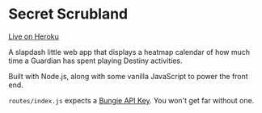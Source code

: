 # Secret Scrubland
[Live on Heroku](https://secret-scrubland-31430.herokuapp.com/)

A slapdash little web app that displays a heatmap calendar of how much time a Guardian has spent playing Destiny activities.

Built with Node.js, along with some vanilla JavaScript to power the front end.

`routes/index.js` expects a [Bungie API Key](https://www.bungie.net/en/User/API). You won't get far without one. 
